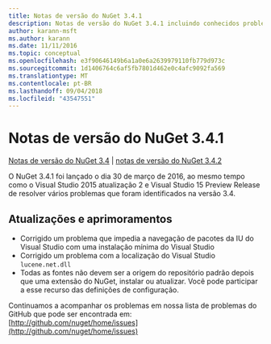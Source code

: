```yaml
---
title: Notas de versão do NuGet 3.4.1
description: Notas de versão do NuGet 3.4.1 incluindo conhecidos problemas, correções de bugs, recursos adicionados e DCRs.
author: karann-msft
ms.author: karann
ms.date: 11/11/2016
ms.topic: conceptual
ms.openlocfilehash: e3f90646149b6a1a0e6a2639979110fb779d973c
ms.sourcegitcommit: 1d1406764c6af5fb7801d462e0c4afc9092fa569
ms.translationtype: MT
ms.contentlocale: pt-BR
ms.lasthandoff: 09/04/2018
ms.locfileid: "43547551"
---
```

# <a name="nuget-341-release-notes"></a>Notas de versão do NuGet 3.4.1

[Notas de versão do NuGet 3.4](../release-notes/nuget-3.4.md) | [notas de versão do NuGet 3.4.2](../release-notes/nuget-3.4.2.md)

O NuGet 3.4.1 foi lançado o dia 30 de março de 2016, ao mesmo tempo como o Visual Studio 2015 atualização 2 e Visual Studio 15 Preview Release de resolver vários problemas que foram identificados na versão 3.4.

## <a name="updates-and-improvements"></a>Atualizações e aprimoramentos

* Corrigido um problema que impedia a navegação de pacotes da IU do Visual Studio com uma instalação mínima do Visual Studio
* Corrigido um problema com a localização do Visual Studio `lucene.net.dll`
* Todas as fontes não devem ser a origem do repositório padrão depois que uma extensão do NuGet, instalar ou atualizar.  Você pode participar a esse recurso das definições de configuração.

Continuamos a acompanhar os problemas em nossa lista de problemas do GitHub que pode ser encontrada em: [http://github.com/nuget/home/issues](http://github.com/nuget/home/issues)